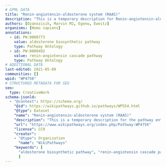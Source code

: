 ```yaml
---
# GPML DATA
title: "Renin-angiotensin-aldosterone system (RAAS)"
description: "This is a temporary description for Renin-angiotensin-aldosterone system (RAAS)"
authors: [Ozanozisik, Marvin M2, Egonw, Eweitz]
organisms: [Homo sapiens]
annotations:
  - id: PW:0000773
    value: aldosterone biosynthetic pathway
    type: Pathway Ontology
  - id: PW:0000492
    value: renin-angiotensin cascade pathway
    type: Pathway Ontology
# ADDITIONAL DATA
last-edited: 2021-05-09
communities: []
wpid: "WP4756"
# STRUCTURED METADATA FOR SEO
seo:
  type: CreativeWork
schema-jsonld:
  - "@context": https://schema.org/
    "@id": https://wikipathways.github.io/pathways/WP554.html
    "@type": Dataset
    "name": "Renin-angiotensin-aldosterone system (RAAS)"
    "description": "This is a temporary description for the pathway entitled: Renin-angiotensin-aldosterone system (RAAS)"
    "url": "https://www.wikipathways.org/index.php/Pathway:WP4756"
    "license": CC0
    "creator":
    - "@type": Organization
      "name": "WikiPathways"
    "keywords": [
      "aldosterone biosynthetic pathway", "renin-angiotensin cascade pathway",
      ]
---
```

